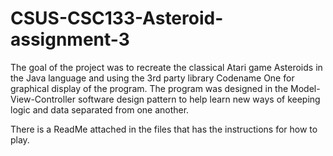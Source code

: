# CSUS-CSC133-Asteroid-assignment-3


The goal of the project was to recreate the classical Atari game Asteroids in the Java language
and using the 3rd party library Codename One for graphical display of the program. The program was
designed in the Model-View-Controller software design pattern to help learn new ways of keeping logic
and data separated from one another.

There is a ReadMe attached in the files that has the instructions for how to play.
